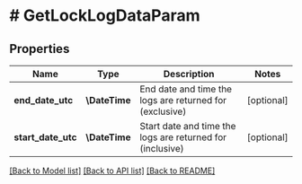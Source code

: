 # # GetLockLogDataParam

## Properties

Name | Type | Description | Notes
------------ | ------------- | ------------- | -------------
**end_date_utc** | **\DateTime** | End date and time the logs are returned for (exclusive) | [optional]
**start_date_utc** | **\DateTime** | Start date and time the logs are returned for (inclusive) | [optional]

[[Back to Model list]](../../README.md#models) [[Back to API list]](../../README.md#endpoints) [[Back to README]](../../README.md)
